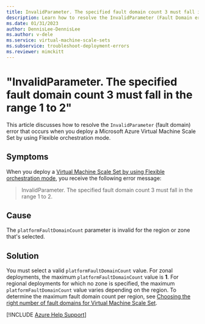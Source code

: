 ```yaml
---
title: InvalidParameter. The specified fault domain count 3 must fall in the range 1 to 2.
description: Learn how to resolve the InvalidParameter (Fault Domain error) when deploying a scale set by using Flexible orchestration mode.
ms.date: 01/31/2023
author: DennisLee-DennisLee
ms.author: v-dele
ms.service: virtual-machine-scale-sets
ms.subservice: troubleshoot-deployment-errors
ms.reviewer: mimckitt
---
```

# "InvalidParameter. The specified fault domain count 3 must fall in the range 1 to 2"

This article discusses how to resolve the `InvalidParameter` (fault domain) error that occurs when you deploy a Microsoft Azure Virtual Machine Scale Set by using Flexible orchestration mode. 

## Symptoms

When you deploy a [Virtual Machine Scale Set by using Flexible orchestration mode](/azure/virtual-machine-scale-sets/virtual-machine-scale-sets-orchestration-modes#scale-sets-with-flexible-orchestration), you receive the following error message:

> InvalidParameter. The specified fault domain count 3 must fall in the range 1 to 2.

## Cause

The `platformFaultDomainCount` parameter is invalid for the region or zone that's selected.

## Solution

You must select a valid `platformFaultDomainCount` value. For zonal deployments, the maximum `platformFaultDomainCount` value is **1**. For regional deployments for which no zone is specified, the maximum `platformFaultDomainCount` value varies depending on the region. To determine the maximum fault domain count per region, see [Choosing the right number of fault domains for Virtual Machine Scale Set](/azure/virtual-machine-scale-sets/virtual-machine-scale-sets-manage-fault-domains).

[!INCLUDE [Azure Help Support](../../includes/azure-help-support.md)]
